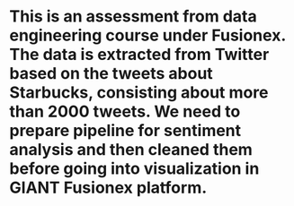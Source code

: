 # This is an assessment from data engineering course under Fusionex. The data is extracted from Twitter based on the tweets about Starbucks, consisting about more than 2000 tweets. We need to prepare pipeline for sentiment analysis and then cleaned them before going into visualization in GIANT Fusionex platform.
